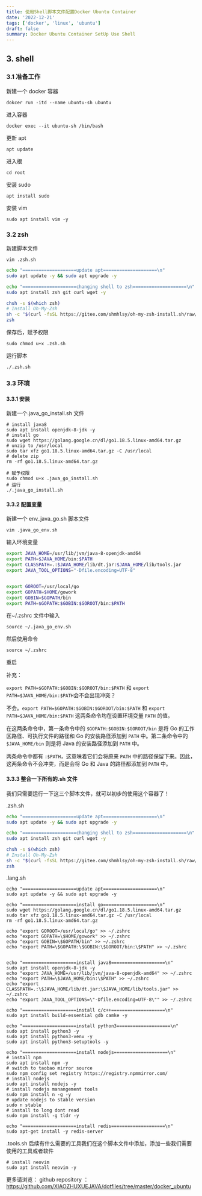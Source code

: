 ```yaml
---
title: 使用Shell脚本文件配置Docker Ubuntu Container
date: '2022-12-21'
tags: ['docker', 'linux', 'ubuntu']
draft: false
summary: Docker Ubuntu Container SetUp Use Shell
---
```


## 3. shell

### 3.1 准备工作

新建一个 docker 容器

```shell
dokcer run -itd --name ubuntu-sh ubuntu
```

进入容器

```shell
docker exec --it ubuntu-sh /bin/bash
```

更新 apt

```shell
apt update
```

进入根

```shell
cd root
```

安装 sudo

```shell
apt install sudo
```

安装 vim

```shell
sudo apt install vim -y
```

### 3.2 zsh

新建脚本文件

```shell
vim .zsh.sh
```

```sh
echo "====================update apt====================\n"
sudo apt update -y && sudo apt upgrade -y

echo "====================changing shell to zsh====================\n"
sudo apt install zsh git curl wget -y

chsh -s $(which zsh)
# Install Oh-My-Zsh
sh -c "$(curl -fsSL https://gitee.com/shmhlsy/oh-my-zsh-install.sh/raw/master/install.sh)"
zsh

```

保存后，赋予权限

```shell
sudo chmod u+x .zsh.sh
```

运行脚本

```shell
./.zsh.sh
```

### 3.3 环境

#### 3.3.1 安装

新建一个.java_go_install.sh 文件

```shell
# install java8
sudo apt install openjdk-8-jdk -y
# install go
sudo wget https://golang.google.cn/dl/go1.18.5.linux-amd64.tar.gz
# unzip to /usr/local
sudo tar xfz go1.18.5.linux-amd64.tar.gz -C /usr/local
# delete zip
rm -rf go1.18.5.linux-amd64.tar.gz
```

```shell
# 赋予权限
sudo chmod u+x .java_go_install.sh
# 运行
./.java_go_install.sh
```

#### 3.3.2 配置变量

新建一个 env_java_go.sh 脚本文件

```shell
vim .java_go_env.sh
```

输入环境变量

```sh
export JAVA_HOME=/usr/lib/jvm/java-8-openjdk-amd64
export PATH=$JAVA_HOME/bin:$PATH
export CLASSPATH=.:$JAVA_HOME/lib/dt.jar:$JAVA_HOME/lib/tools.jar
export JAVA_TOOL_OPTIONS="-Dfile.encoding=UTF-8"


export GOROOT=/usr/local/go
export GOPATH=$HOME/gowork
export GOBIN=$GOPATH/bin
export PATH=$GOPATH:$GOBIN:$GOROOT/bin:$PATH
```

在~/.zshrc 文件中输入

```shell
source ~/.java_go_env.sh
```

然后使用命令

```shell
source ~/.zshrc
```

重启

补充：

`export PATH=$GOPATH:$GOBIN:$GOROOT/bin:$PATH` 和 `export PATH=$JAVA_HOME/bin:$PATH`会不会出现冲突？

不会。`export PATH=$GOPATH:$GOBIN:$GOROOT/bin:$PATH` 和 `export PATH=$JAVA_HOME/bin:$PATH` 这两条命令均在设置环境变量 `PATH` 的值。

在这两条命令中，第一条命令中的 `$GOPATH:$GOBIN:$GOROOT/bin` 是将 Go 的工作区路径、可执行文件的路径和 Go 的安装路径添加到 `PATH` 中。第二条命令中的 `$JAVA_HOME/bin` 则是将 Java 的安装路径添加到 `PATH` 中。

两条命令中都有 `:$PATH`，这意味着它们会将原来 `PATH` 中的路径保留下来。因此，这两条命令不会冲突，而是会将 Go 和 Java 的路径都添加到 `PATH` 中。

#### 3.3.3 整合一下所有的.sh 文件

我们只需要运行一下这三个脚本文件，就可以初步的使用这个容器了！

.zsh.sh

```sh
echo "====================update apt====================\n"
sudo apt update -y && sudo apt upgrade -y

echo "====================changing shell to zsh====================\n"
sudo apt install zsh git curl wget -y

chsh -s $(which zsh)
# Install Oh-My-Zsh
sh -c "$(curl -fsSL https://gitee.com/shmhlsy/oh-my-zsh-install.sh/raw/master/install.sh)"
zsh
```

.lang.sh

```shell
echo "====================update apt====================\n"
sudo apt update -y && sudo apt upgrade -y

echo "====================install go====================\n"
sudo wget https://golang.google.cn/dl/go1.18.5.linux-amd64.tar.gz
sudo tar xfz go1.18.5.linux-amd64.tar.gz -C /usr/local
rm -rf go1.18.5.linux-amd64.tar.gz

echo "export GOROOT=/usr/local/go" >> ~/.zshrc
echo "export GOPATH=\$HOME/gowork" >> ~/.zshrc
echo "export GOBIN=\$GOPATH/bin" >> ~/.zshrc
echo "export PATH=\$GOPATH:\$GOBIN:\$GOROOT/bin:\$PATH" >> ~/.zshrc


echo "====================install java8====================\n"
sudo apt install openjdk-8-jdk -y
echo "export JAVA_HOME=/usr/lib/jvm/java-8-openjdk-amd64" >> ~/.zshrc
echo "export PATH=\$JAVA_HOME/bin:\$PATH" >> ~/.zshrc
echo "export CLASSPATH=.:\$JAVA_HOME/lib/dt.jar:\$JAVA_HOME/lib/tools.jar" >> ~/.zshrc
echo "export JAVA_TOOL_OPTIONS=\"-Dfile.encoding=UTF-8\"" >> ~/.zshrc

echo "====================install c/c++====================\n"
sudo apt install build-essential gdb camke -y

echo "====================install python3====================\n"
sudo apt install python3 -y
sudo apt install python3-venv -y
sudo apt install python3-setuptools -y

echo "====================install nodejs====================\n"
# install npm
sudo apt install npm -y
# switch to taobao mirror source
sudo npm config set registry https://registry.npmmirror.com/
# install nodejs
sudo apt install nodejs -y
# install nodejs manangement tools
sudo npm install n -g -y
# update nodejs to stable version
sudo n stable
# install to long dont read
sudo npm install -g tldr -y

echo "====================install redis====================\n"
sudo apt-get install -y redis-server
```

.tools.sh 后续有什么需要的工具我们在这个脚本文件中添加，添加一些我们需要使用的工具或者软件

```shell
# install neovim
sudo apt install neovim -y
```

更多请浏览：
github repository ： https://github.com/XIAOZHUXUEJAVA/dotfiles/tree/master/docker_ubuntu
